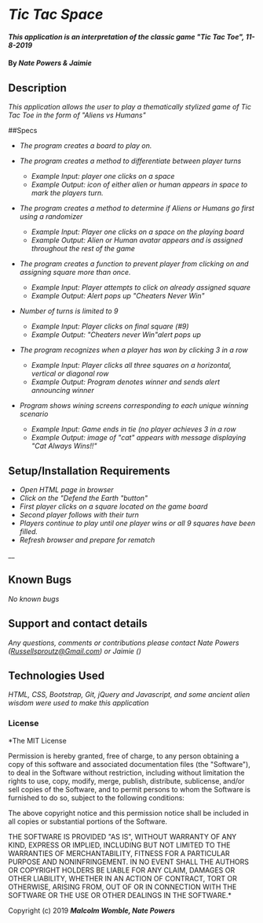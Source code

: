 # _Tic Tac Space_

#### _This application is an interpretation of the classic game "Tic Tac Toe", 11-8-2019_

#### By _**Nate Powers & Jaimie**_

## Description

_This application allows the user to play a thematically stylized game of Tic Tac Toe in the form of "Aliens vs Humans"_

##Specs

* _The program creates a board to play on._


* _The program creates a method to differentiate between player turns_
  * _Example Input: player one clicks on a space_
  * _Example Output: icon of either alien or human appears in space to mark the players turn._

* _The program creates a method to determine if Aliens or Humans go first using a randomizer_
  * _Example Input: Player one clicks on a space on the playing board_
  * _Example Output: Alien or Human avatar appears and is assigned throughout the rest of the game_

* _The program creates a function to prevent player from clicking on and assigning square more than once._
  * _Example Input: Player attempts to click on already assigned square_
  * _Example Output: Alert pops up "Cheaters Never Win"_

* _Number of turns is limited to 9_
  * _Example Input: Player clicks on final square (#9)_
  * _Example Output: "Cheaters never Win"alert pops up_

* _The program recognizes when a player has won by clicking 3 in a row_
  * _Example Input: Player clicks all three squares on a horizontal, vertical or diagonal row_
  * _Example Output: Program denotes winner and sends alert announcing winner_

* _Program shows wining screens corresponding to each unique winning scenario_
  * _Example Input: Game ends in tie (no player achieves 3 in a row_
  * _Example Output: image of "cat" appears with message displaying "Cat Always Wins!!"_


## Setup/Installation Requirements

* _Open HTML page in browser_
* _Click on the "Defend the Earth "button"_
* _First player clicks on a square located on the game board_
* _Second player follows with their turn_
* _Players continue to play until one player wins or all 9 squares have been filled._
* _Refresh browser and prepare for rematch_


__

## Known Bugs

_No known bugs_

## Support and contact details

_Any questions, comments or contributions please contact Nate Powers (Russellsproutz@Gmail.com) or Jaimie ()_

## Technologies Used

_HTML, CSS, Bootstrap, Git, jQuery and Javascript, and some ancient alien wisdom were used to make this application_

### License

*The MIT License


Permission is hereby granted, free of charge, to any person obtaining a copy
of this software and associated documentation files (the "Software"), to deal
in the Software without restriction, including without limitation the rights
to use, copy, modify, merge, publish, distribute, sublicense, and/or sell
copies of the Software, and to permit persons to whom the Software is
furnished to do so, subject to the following conditions:

The above copyright notice and this permission notice shall be included in
all copies or substantial portions of the Software.

THE SOFTWARE IS PROVIDED "AS IS", WITHOUT WARRANTY OF ANY KIND, EXPRESS OR
IMPLIED, INCLUDING BUT NOT LIMITED TO THE WARRANTIES OF MERCHANTABILITY,
FITNESS FOR A PARTICULAR PURPOSE AND NONINFRINGEMENT. IN NO EVENT SHALL THE
AUTHORS OR COPYRIGHT HOLDERS BE LIABLE FOR ANY CLAIM, DAMAGES OR OTHER
LIABILITY, WHETHER IN AN ACTION OF CONTRACT, TORT OR OTHERWISE, ARISING FROM,
OUT OF OR IN CONNECTION WITH THE SOFTWARE OR THE USE OR OTHER DEALINGS IN
THE SOFTWARE.*

Copyright (c) 2019 **_Malcolm Womble, Nate Powers_**
